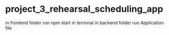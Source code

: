# project_3_rehearsal_scheduling_app

in frontend folder run npm start in terminal
in backend folder run Application file
